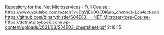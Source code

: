 Repository for the .Net Microservices - Full Course : https://www.youtube.com/watch?v=DgVjEo3OGBI&ab_channel=LesJackson
https://github.com/binarythistle/S04E03---.NET-Microservices-Course-
https://dotnetplaybook.com/wp-content/uploads/2021/08/S04E03_cheatsheet.pdf
2:16:15